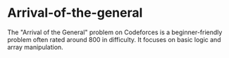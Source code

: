# Arrival-of-the-general
The "Arrival of the General" problem on Codeforces is a beginner-friendly problem often rated around 800 in difficulty. It focuses on basic logic and array manipulation. 
